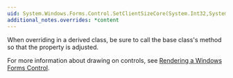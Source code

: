 ```yaml
---
uid: System.Windows.Forms.Control.SetClientSizeCore(System.Int32,System.Int32)
additional_notes.overrides: *content
---
```


<p>When overriding <xref href="System.Windows.Forms.Control.SetClientSizeCore(System.Int32,System.Int32)"></xref> in a derived class, be sure to call the base class's <xref href="System.Windows.Forms.Control.SetClientSizeCore(System.Int32,System.Int32)"></xref> method so that the <xref href="System.Windows.Forms.Control.ClientSize"></xref> property is adjusted.  
  
 For more information about drawing on controls, see [Rendering a Windows Forms Control](~/docs/framework/winforms/controls/rendering-a-windows-forms-control.md).</p>



